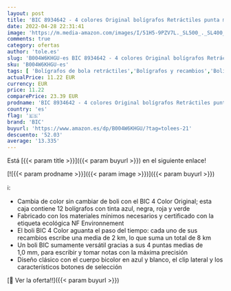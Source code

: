 ```yaml
---
layout: post
title: 'BIC 8934642 - 4 colores Original bolígrafos Retráctiles punta media  1 0 mm  – Caja de 12 unidades'
date: 2022-04-28 22:31:41
image: 'https://m.media-amazon.com/images/I/51H5-9PZV7L._SL500_._SL400_.jpg'
comments: true
category: ofertas
author: 'tole.es'
slug: 'B004W6KHGU-es BIC 8934642 - 4 colores Original bolígrafos Retráctiles...'
sku: 'B004W6KHGU-es'
tags: [ 'Bolígrafos de bola retráctiles','Bolígrafos y recambios','Bolígrafos, lápices y útiles de escritura','Oficina y papelería','bic','bolígrafos','🇪🇸', ]
actualPrice: 11.22 EUR
currency: EUR
price: 11.22
comparePrice: 23.39 EUR
prodname: 'BIC 8934642 - 4 colores Original bolígrafos Retráctiles punta media  1 0 mm  – Caja de 12 unidades'
country: 'es'
flag: '🇪🇸'
brand: 'BIC'
buyurl: 'https://www.amazon.es/dp/B004W6KHGU/?tag=tolees-21'
descuento: '52.03'
average: '13.335'
---
```


Está [{{< param title >}}]({{< param buyurl >}}) en el siguiente enlace!

[![{{< param prodname >}}]({{< param image >}})]({{< param buyurl >}})

ℹ️:

- Cambia de color sin cambiar de boli con el BIC 4 Color Original; esta caja contiene 12 bolígrafos con tinta azul, negra, roja y verde
- Fabricado con los materiales mínimos necesarios y certificado con la etiqueta ecológica NF Environnement
- El boli BIC 4 Color aguanta el paso del tiempo: cada uno de sus recambios escribe una media de 2 km, lo que suma un total de 8 km
- Un boli BIC sumamente versátil gracias a sus 4 puntas medias de 1,0 mm, para escribir y tomar notas con la máxima precisión
- Diseño clásico con el cuerpo bicolor en azul y blanco, el clip lateral y los característicos botones de selección

[🛒 Ver la oferta!!]({{< param buyurl >}})
